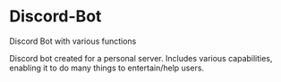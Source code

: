 # Discord-Bot
Discord Bot with various functions

Discord bot created for a personal server. Includes various capabilities, enabling it to do many things to entertain/help users.
